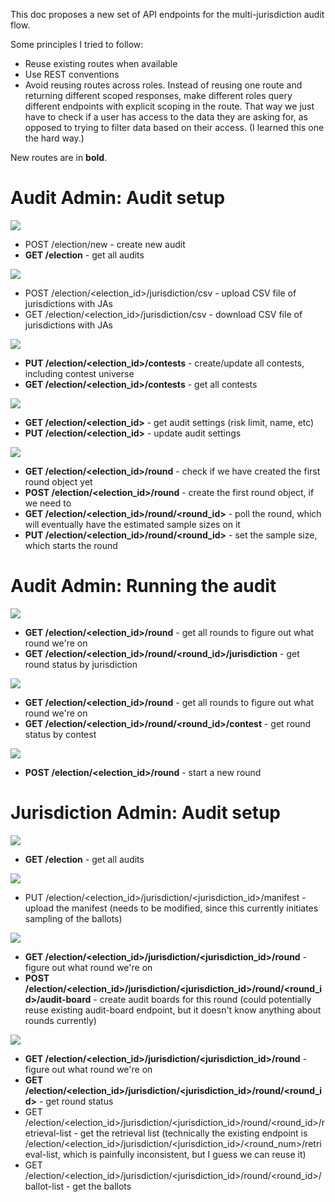 This doc proposes a new set of API endpoints for the multi-jurisdiction audit flow.

Some principles I tried to follow:

- Reuse existing routes when available
- Use REST conventions
- Avoid reusing routes across roles. Instead of reusing one route and returning different scoped responses, make different roles query different endpoints with explicit scoping in the route. That way we just have to check if a user has access to the data they are asking for, as opposed to trying to filter data based on their access. (I learned this one the hard way.)

New routes are in **bold**.

# Audit Admin: Audit setup

![](./create-audit.png)

- POST /election/new - create new audit
- **GET /election** - get all audits

![](upload-jurisdiction-file.png)

- POST /election/<election_id>/jurisdiction/csv - upload CSV file of jurisdictions with JAs
- GET /election/<election_id>/jurisdiction/csv - download CSV file of jurisdictions with JAs

![](contests.png)

- **PUT /election/<election_id>/contests** - create/update all contests, including contest universe
- **GET /election/<election_id>/contests** - get all contests

![](audit-settings.png)

- **GET /election/<election_id>** - get audit settings (risk limit, name, etc)
- **PUT /election/<election_id>** - update audit settings

![](review-and-launch.png)

- **GET /election/<election_id>/round** - check if we have created the first round object yet
- **POST /election/<election_id>/round** - create the first round object, if we need to
- **GET /election/<election_id>/round/<round_id>** - poll the round, which will eventually have the estimated sample sizes on it
- **PUT /election/<election_id>/round/<round_id>** - set the sample size, which starts the round

# Audit Admin: Running the audit

![](jurisdiction-status.png)

- **GET /election/<election_id>/round** - get all rounds to figure out what round we're on
- **GET /election/<election_id>/round/<round_id>/jurisdiction** - get round status by jurisdiction

![](contest-status.png)

- **GET /election/<election_id>/round** - get all rounds to figure out what round we're on
- **GET /election/<election_id>/round/<round_id>/contest** - get round status by contest

![](start-round2.png)

- **POST /election/<election_id>/round** - start a new round

# Jurisdiction Admin: Audit setup

![](ja-select-audit.png)

- **GET /election** - get all audits

![](ja-upload-manifest.png)

- PUT /election/<election_id>/jurisdiction/<jurisdiction_id>/manifest - upload the manifest (needs to be modified, since this currently initiates sampling of the ballots)

![](ja-create-audit-boards.png)

- **GET /election/<election_id>/jurisdiction/<jurisdiction_id>/round** - figure out what round we're on
- **POST /election/<election_id>/jurisdiction/<jurisdiction_id>/round/<round_id>/audit-board** - create audit boards for this round (could potentially reuse existing audit-board endpoint, but it doesn't know anything about rounds currently)

![](ja-run-audit.png)

- **GET /election/<election_id>/jurisdiction/<jurisdiction_id>/round** - figure out what round we're on
- **GET /election/<election_id>/jurisdiction/<jurisdiction_id>/round/<round_id>** - get round status
- GET /election/<election_id>/jurisdiction/<jurisdiction_id>/round/<round_id>/retrieval-list - get the retrieval list (technically the existing endpoint is /election/<election_id>/jurisdiction/<jurisdiction_id>/<round_num>/retrieval-list, which is painfully inconsistent, but I guess we can reuse it)
- GET /election/<election_id>/jurisdiction/<jurisdiction_id>/round/<round_id>/ballot-list - get the ballots
